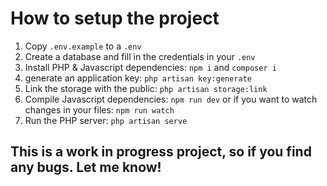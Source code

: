 # How to setup the project

1. Copy ````.env.example```` to a ```.env```
2. Create a database and fill in the credentials in your ````.env````
3. Install PHP & Javascript dependencies: ````npm i```` and ```composer i```
4. generate an application key: ````php artisan key:generate````
5. Link the storage with the public: ```php artisan storage:link```
5. Compile Javascript dependencies: ````npm run dev```` or if you want to watch changes in your files: ```npm run watch```
6. Run the PHP server: ````php artisan serve````

## This is a work in progress project, so if you find any bugs. Let me know!
